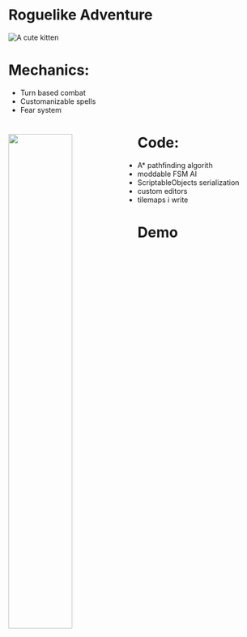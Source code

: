 # Roguelike Adventure

![A cute kitten](https://github.com/ErnSur/Roguelike/blob/master/Gifs/demo1.gif)


# Mechanics:
* Turn based combat
* Customanizable spells
* Fear system

<break>

<img align="left" width="50%" height="50%" src="https://github.com/ErnSur/Roguelike/blob/master/Gifs/demo2.gif">


# Code:
* A* pathfinding algorith
* moddable FSM AI
* ScriptableObjects serialization 
* custom editors
* tilemaps
i write

# Demo


```
